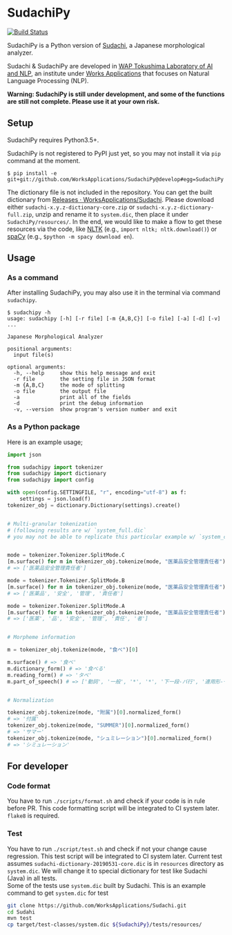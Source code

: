 # SudachiPy
[![Build Status](https://travis-ci.com/WorksApplications/SudachiPy.svg?branch=develop)](https://travis-ci.com/WorksApplications/SudachiPy)

SudachiPy is a Python version of [Sudachi](https://github.com/WorksApplications/Sudachi), a Japanese morphological analyzer.

Sudachi & SudachiPy are developed in [WAP Tokushima Laboratory of AI and NLP](http://nlp.worksap.co.jp/), an institute under [Works Applications](http://www.worksap.com/) that focuses on Natural Language Processing (NLP).

**Warning: SudachiPy is still under development, and some of the functions are still not complete. Please use it at your own risk.**


## Setup

SudachiPy requires Python3.5+.

SudachiPy is not registered to PyPI just yet, so you may not install it via `pip` command at the moment.

```
$ pip install -e git+git://github.com/WorksApplications/SudachiPy@develop#egg=SudachiPy
```
The dictionary file is not included in the repository. You can get the built dictionary from [Releases · WorksApplications/Sudachi](https://github.com/WorksApplications/Sudachi/releases). Please download either `sudachi-x.y.z-dictionary-core.zip` or `sudachi-x.y.z-dictionary-full.zip`, unzip and rename it to `system.dic`, then place it under `SudachiPy/resources/`. In the end, we would like to make a flow to get these resources via the code, like [NLTK](https://www.nltk.org/data.html) (e.g., `import nltk; nltk.download()`) or [spaCy](https://spacy.io/usage/models) (e.g., `$python -m spacy download en`).

## Usage

### As a command

After installing SudachiPy, you may also use it in the terminal via command `sudachipy`.

```
$ sudachipy -h
usage: sudachipy [-h] [-r file] [-m {A,B,C}] [-o file] [-a] [-d] [-v] ...

Japanese Morphological Analyzer

positional arguments:
  input file(s)

optional arguments:
  -h, --help     show this help message and exit
  -r file        the setting file in JSON format
  -m {A,B,C}     the mode of splitting
  -o file        the output file
  -a             print all of the fields
  -d             print the debug information
  -v, --version  show program's version number and exit

```

### As a Python package

Here is an example usage;

```python
import json

from sudachipy import tokenizer
from sudachipy import dictionary
from sudachipy import config

with open(config.SETTINGFILE, "r", encoding="utf-8") as f:
    settings = json.load(f)
tokenizer_obj = dictionary.Dictionary(settings).create()


# Multi-granular tokenization
# (following results are w/ `system_full.dic`
# you may not be able to replicate this particular example w/ `system_core.dic`)


mode = tokenizer.Tokenizer.SplitMode.C
[m.surface() for m in tokenizer_obj.tokenize(mode, "医薬品安全管理責任者")]
# => ['医薬品安全管理責任者']

mode = tokenizer.Tokenizer.SplitMode.B
[m.surface() for m in tokenizer_obj.tokenize(mode, "医薬品安全管理責任者")]
# => ['医薬品', '安全', '管理', '責任者']

mode = tokenizer.Tokenizer.SplitMode.A
[m.surface() for m in tokenizer_obj.tokenize(mode, "医薬品安全管理責任者")]
# => ['医薬', '品', '安全', '管理', '責任', '者']


# Morpheme information

m = tokenizer_obj.tokenize(mode, "食べ")[0]

m.surface() # => '食べ'
m.dictionary_form() # => '食べる'
m.reading_form() # => 'タベ'
m.part_of_speech() # => ['動詞', '一般', '*', '*', '下一段-バ行', '連用形-一般']


# Normalization

tokenizer_obj.tokenize(mode, "附属")[0].normalized_form()
# => '付属'
tokenizer_obj.tokenize(mode, "SUMMER")[0].normalized_form()
# => 'サマー'
tokenizer_obj.tokenize(mode, "シュミレーション")[0].normalized_form()
# => 'シミュレーション'
```

## For developer

### Code format

You have to run `./scripts/format.sh` and check if your code is in rule before PR.
This code formatting script will be integrated to CI system later. `flake8` is required.

### Test

You have to run `./script/test.sh` and check if not your change cause regression.
This test script will be integrated to CI system later. Current test assumes `sudachi-dictionary-20190531-core.dic`
is in `resources` directory as `system.dic`. We will change it to special dictionary for test like Sudachi (Java) in all tests.  
Some of the tests use `system.dic` built by Sudachi.  This is an example command to get `system.dic` for test
```bash
git clone https://github.com/WorksApplications/Sudachi.git
cd Sudahi
mvn test
cp target/test-classes/system.dic ${SudachiPy}/tests/resources/
```